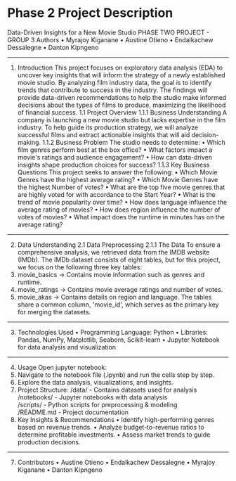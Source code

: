 # Phase 2 Project Description

Data-Driven Insights for a New Movie Studio
PHASE TWO PROJECT - GROUP 3
Authors
•	Myrajoy Kiganane
•	Austine Otieno
•	Endalkachew Dessalegne
•	Danton Kipngeno
________________________________________
1. Introduction
This project focuses on exploratory data analysis (EDA) to uncover key insights that will inform the strategy of a newly established movie studio. By analyzing film industry data, the goal is to identify trends that contribute to success in the industry. The findings will provide data-driven recommendations to help the studio make informed decisions about the types of films to produce, maximizing the likelihood of financial success.
1.1 Project Overview
1.1.1 Business Understanding
A company is launching a new movie studio but lacks expertise in the film industry. To help guide its production strategy, we will analyze successful films and extract actionable insights that will aid decision-making.
1.1.2 Business Problem
The studio needs to determine:
•	Which film genres perform best at the box office?
•	What factors impact a movie's ratings and audience engagement?
•	How can data-driven insights shape production choices for success?
1.1.3 Key Business Questions
This project seeks to answer the following:
•	Which Movie Genres have the highest average rating?
•	Which Movie Genres have the highest Number of votes?
•	What are the top five movie genres that are highly voted for with accordance to the Start Year?
•	What is the trend of movie popularity over time?
•	How does language influence the average rating of movies?
•	How does region influence the number of votes of movies?
•	What impact does the runtime in minutes has on the average rating?
________________________________________
2. Data Understanding
2.1 Data Preprocessing
2.1.1 The Data
To ensure a comprehensive analysis, we retrieved data from the IMDB website (IMDb). The IMDb dataset consists of eight tables, but for this project, we focus on the following three key tables:
1.	movie_basics → Contains movie information such as genres and runtime.
2.	movie_ratings → Contains movie average ratings and number of votes.
3.	movie_akas → Contains details on region and language.
The tables share a common column, 'movie_id', which serves as the primary key for merging the datasets.
________________________________________
3. Technologies Used
•	Programming Language: Python
•	Libraries: Pandas, NumPy, Matplotlib, Seaborn, Scikit-learn
•	Jupyter Notebook for data analysis and visualization
________________________________________
4. Usage
Open jupyter notebook:
1.	Navigate to the notebook file (.ipynb) and run the cells step by step.
2.	Explore the data analysis, visualizations, and insights.
5. Project Structure:
            /data/                - Contains datasets used for analysis  
          /notebooks/       - Jupyter notebooks with data analysis  
        /scripts/                - Python scripts for preprocessing & modeling  
     /README.md         - Project documentation  
6. Key Insights & Recommendations
•	Identify high-performing genres based on revenue trends.
•	Analyze budget-to-revenue ratios to determine profitable investments.
•	Assess market trends to guide production decisions.
________________________________________
7. Contributors
•	Austine Otieno
•	Endalkachew Dessalegne
•	Myrajoy Kiganane
•	Danton Kipngeno




